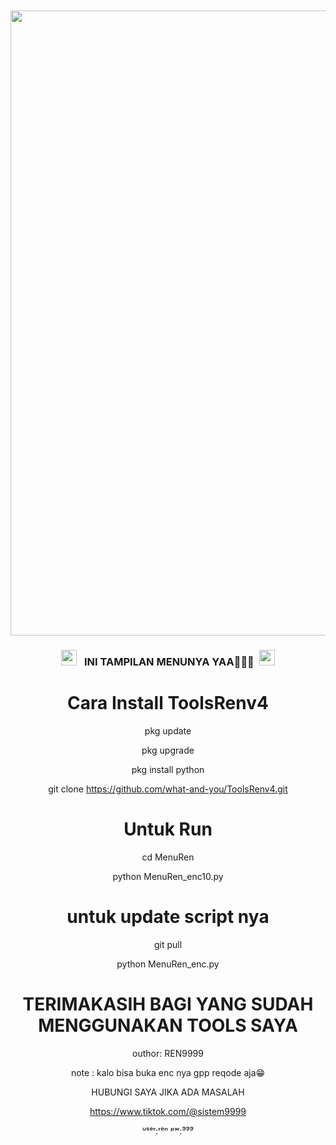 </head>
<body><center><br>
<body oncontextmenu='return false;' onkeydown='return false;' onmousedown='return false;'>
<div id='font' align="center">
<div id=''>
<br>
<img src="https://i.top4top.io/p_3125tsugb0.jpg"width="550"height="1000">

</i></b></h3>
<h3 align="center">
  <img src="https://emoji.discord.st/emojis/768b108d-274f-4f44-a634-8477b16efce7.gif" width="25">
  &nbsp; INI TAMPILAN MENUNYA YAA🗿🗿🗿&nbsp;
  <img src="https://emoji.discord.st/emojis/768b108d-274f-4f44-a634-8477b16efce7.gif" width="25">


# Cara Install ToolsRenv4

pkg update

pkg upgrade

pkg install python

git clone https://github.com/what-and-you/ToolsRenv4.git

# Untuk Run

cd MenuRen

python MenuRen_enc10.py

# untuk update script nya

git pull

python MenuRen_enc.py





# TERIMAKASIH BAGI YANG SUDAH MENGGUNAKAN TOOLS SAYA

outhor: REN9999

note  : kalo bisa buka enc nya gpp reqode aja😁

HUBUNGI SAYA JIKA ADA MASALAH

https://www.tiktok.com/@sistem9999

ᵘˢᵉʳ:ʳᵉⁿ ᵖʷ:⁹⁹⁹
